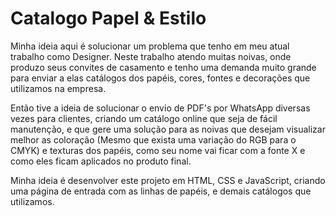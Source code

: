# Catalogo Papel & Estilo

Minha ideia aqui é solucionar um problema que tenho em meu atual trabalho como Designer.
Neste trabalho atendo muitas noivas, onde produzo seus convites de casamento e tenho uma demanda muito grande para enviar a elas catálogos dos papéis, cores, fontes e decorações que utilizamos na empresa.

Então tive a ideia de solucionar o envio de PDF's por WhatsApp diversas vezes para clientes, criando um catálogo online que seja de fácil manutenção, e que gere uma solução para as noivas que desejam visualizar melhor as coloração (Mesmo que exista uma variação do RGB para o CMYK) e texturas dos papéis, como seu nome vai ficar com a fonte X e como eles ficam aplicados no produto final.

Minha ideia é desenvolver este projeto em HTML, CSS e JavaScript, criando uma página de entrada com as linhas de papéis, e demais catálogos que utilizamos.
